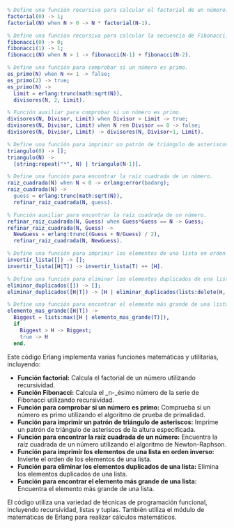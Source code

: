 ```erlang
% Define una función recursiva para calcular el factorial de un número.
factorial(0) -> 1;
factorial(N) when N > 0 -> N * factorial(N-1).

% Define una función recursiva para calcular la secuencia de Fibonacci.
fibonacci(0) -> 0;
fibonacci(1) -> 1;
fibonacci(N) when N > 1 -> fibonacci(N-1) + fibonacci(N-2).

% Define una función para comprobar si un número es primo.
es_primo(N) when N <= 1 -> false;
es_primo(2) -> true;
es_primo(N) ->
  Limit = erlang:trunc(math:sqrt(N)),
  divisores(N, 2, Limit).

% Función auxiliar para comprobar si un número es primo.
divisores(N, Divisor, Limit) when Divisor > Limit -> true;
divisores(N, Divisor, Limit) when N rem Divisor == 0 -> false;
divisores(N, Divisor, Limit) -> divisores(N, Divisor+1, Limit).

% Define una función para imprimir un patrón de triángulo de asteriscos.
triangulo(0) -> [];
triangulo(N) ->
  [string:repeat("*", N) | triangulo(N-1)].

% Define una función para encontrar la raíz cuadrada de un número.
raiz_cuadrada(N) when N < 0 -> erlang:error(badarg);
raiz_cuadrada(N) ->
  guess = erlang:trunc(math:sqrt(N)),
  refinar_raiz_cuadrada(N, guess).

% Función auxiliar para encontrar la raíz cuadrada de un número.
refinar_raiz_cuadrada(N, Guess) when Guess*Guess == N -> Guess;
refinar_raiz_cuadrada(N, Guess) ->
  NewGuess = erlang:trunc((Guess + N/Guess) / 2),
  refinar_raiz_cuadrada(N, NewGuess).

% Define una función para imprimir los elementos de una lista en orden inverso.
invertir_lista([]) -> [];
invertir_lista([H|T]) -> invertir_lista(T) ++ [H].

% Define una función para eliminar los elementos duplicados de una lista.
eliminar_duplicados([]) -> [];
eliminar_duplicados([H|T]) -> [H | eliminar_duplicados(lists:delete(H, T))].

% Define una función para encontrar el elemento más grande de una lista.
elemento_mas_grande([H|T]) ->
  Biggest = lists:max([H | elemento_mas_grande(T)]),
  if
    Biggest > H -> Biggest;
    true -> H
  end.
```

Este código Erlang implementa varias funciones matemáticas y utilitarias, incluyendo:

* **Función factorial:** Calcula el factorial de un número utilizando recursividad.
* **Función Fibonacci:** Calcula el _n-_ésimo número de la serie de Fibonacci utilizando recursividad.
* **Función para comprobar si un número es primo:** Comprueba si un número es primo utilizando el algoritmo de prueba de primalidad.
* **Función para imprimir un patrón de triángulo de asteriscos:** Imprime un patrón de triángulo de asteriscos de la altura especificada.
* **Función para encontrar la raíz cuadrada de un número:** Encuentra la raíz cuadrada de un número utilizando el algoritmo de Newton-Raphson.
* **Función para imprimir los elementos de una lista en orden inverso:** Invierte el orden de los elementos de una lista.
* **Función para eliminar los elementos duplicados de una lista:** Elimina los elementos duplicados de una lista.
* **Función para encontrar el elemento más grande de una lista:** Encuentra el elemento más grande de una lista.

El código utiliza una variedad de técnicas de programación funcional, incluyendo recursividad, listas y tuplas. También utiliza el módulo de matemáticas de Erlang para realizar cálculos matemáticos.
